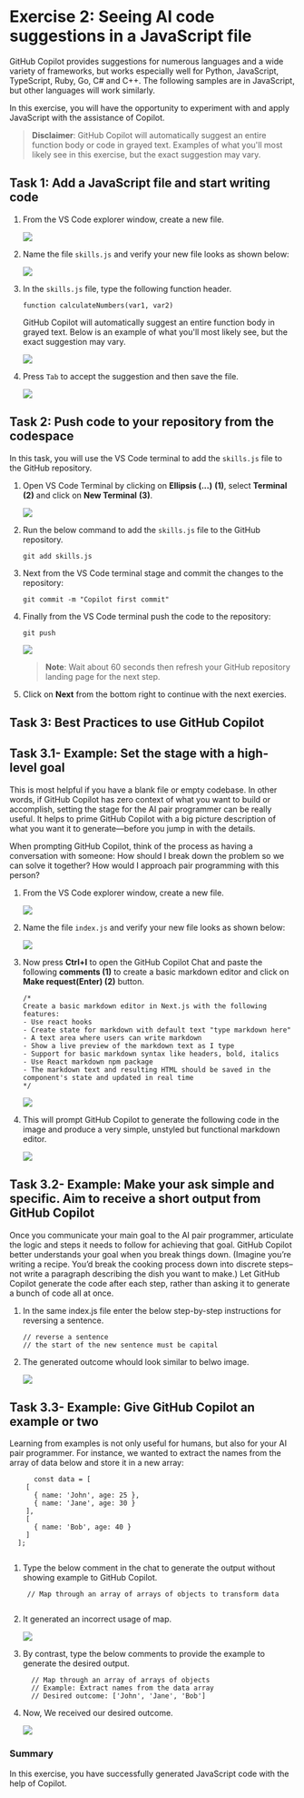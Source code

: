 # Exercise 2: Seeing AI code suggestions in a JavaScript file

GitHub Copilot provides suggestions for numerous languages and a wide variety of frameworks, but works especially well for Python, JavaScript, TypeScript, Ruby, Go, C# and C++. The following samples are in JavaScript, but other languages will work similarly.

In this exercise, you will have the opportunity to experiment with and apply JavaScript with the assistance of Copilot.

>**Disclaimer**: GitHub Copilot will automatically suggest an entire function body or code in grayed text. Examples of what you'll most likely see in this exercise, but the exact suggestion may vary.

## Task 1: Add a JavaScript file and start writing code

1. From the VS Code explorer window, create a new file.

   ![](../media/create-newfile.png)

1. Name the file `skills.js` and verify your new file looks as shown below:

   ![](../media/name-skills.png)

1. In the `skills.js` file, type the following function header.

   ```
   function calculateNumbers(var1, var2)
   ```

   GitHub Copilot will automatically suggest an entire function body in grayed text. Below is an example of what you'll most likely see, but the exact suggestion may vary.

   ![](../media/skills-function.png)

1. Press `Tab` to accept the suggestion and then save the file.

   ![](../media/save-skills.png)

## Task 2: Push code to your repository from the codespace

In this task, you will use the VS Code terminal to add the `skills.js` file to the GitHub repository.

1. Open VS Code Terminal by clicking on **Ellipsis (...)** **(1)**, select **Terminal** **(2)** and click on **New Terminal** **(3)**.

   ![](../media/open-terminal.png)

1. Run the below command to add the `skills.js` file to the GitHub repository.

   ```
   git add skills.js
   ```

1. Next from the VS Code terminal stage and commit the changes to the repository:

   ```
   git commit -m "Copilot first commit"
   ```

1. Finally from the VS Code terminal push the code to the repository:

   ```
   git push
   ```

   ![](../media/skills-push.png)

   >**Note**: Wait about 60 seconds then refresh your GitHub repository landing page for the next step.

1. Click on **Next** from the bottom right to continue with the next exercies.


## Task 3: Best Practices to use GitHub Copilot

## Task 3.1- Example: Set the stage with a high-level goal

This is most helpful if you have a blank file or empty codebase. In other words, if GitHub Copilot has zero context of what you want to build or accomplish, setting the stage for the AI 
pair programmer can be really useful. It helps to prime GitHub Copilot with a big picture description of what you want it to generate—before you jump in with the details.

When prompting GitHub Copilot, think of the process as having a conversation with someone: How should I break down the problem so we can solve it together? How would I approach pair 
programming with this person?

1. From the VS Code explorer window, create a new file.

   ![](../media/create-newfile.png)

1. Name the file `index.js` and verify your new file looks as shown below:

   ![](../media/ex2-index.png)

1. Now press **Ctrl+I** to open the GitHub Copilot Chat and paste the following **comments (1)** to create a basic markdown editor and click on **Make request(Enter) (2)** button.

   ```
   /*
   Create a basic markdown editor in Next.js with the following features:
   - Use react hooks
   - Create state for markdown with default text "type markdown here"
   - A text area where users can write markdown 
   - Show a live preview of the markdown text as I type
   - Support for basic markdown syntax like headers, bold, italics 
   - Use React markdown npm package 
   - The markdown text and resulting HTML should be saved in the component's state and updated in real time 
   */
   ```

   ![](../media/ex2-markdown.png)

1. This will prompt GitHub Copilot to generate the following code in the image and produce a very simple, unstyled but functional markdown editor.

   ![](../media/ex2-markdown-output.png)



## Task 3.2- Example: Make your ask simple and specific. Aim to receive a short output from GitHub Copilot

Once you communicate your main goal to the AI pair programmer, articulate the logic and steps it needs to follow for achieving that goal. GitHub Copilot better understands your goal 
when you break things down. (Imagine you’re writing a recipe. You’d break the cooking process down into discrete steps–not write a paragraph describing the dish you want to make.)
Let GitHub Copilot generate the code after each step, rather than asking it to generate a bunch of code all at once.

1. In the same index.js file enter the below step-by-step instructions for reversing a sentence.

    ```
    // reverse a sentence
    // the start of the new sentence must be capital
    ```

1. The generated outcome whould look similar to belwo image.

   ![](../media/ex2-reverse-sentence-output.png)


## Task 3.3- Example: Give GitHub Copilot an example or two

Learning from examples is not only useful for humans, but also for your AI pair programmer. For instance, we wanted to extract the names from the array of data below and store it in a 
new array:

 ```
       const data = [
     [
       { name: 'John', age: 25 },
       { name: 'Jane', age: 30 }
     ],
     [
       { name: 'Bob', age: 40 }
     ]
   ];
    
 ```

1. Type the below comment in the chat to generate the output without showing example to GitHub Copilot.

   ```
    // Map through an array of arrays of objects to transform data
    
   ```

1. It generated an incorrect usage of map.

   ![](../media/ex2-array-output.png)

1. By contrast, type the below comments to provide the example to generate the desired output.

    ```
      // Map through an array of arrays of objects
      // Example: Extract names from the data array
      // Desired outcome: ['John', 'Jane', 'Bob']
    
    ```

1. Now, We received our desired outcome.

   ![](../media/ex2-array-output-1.png)

### Summary

In this exercise, you have successfully generated JavaScript code with the help of Copilot.

